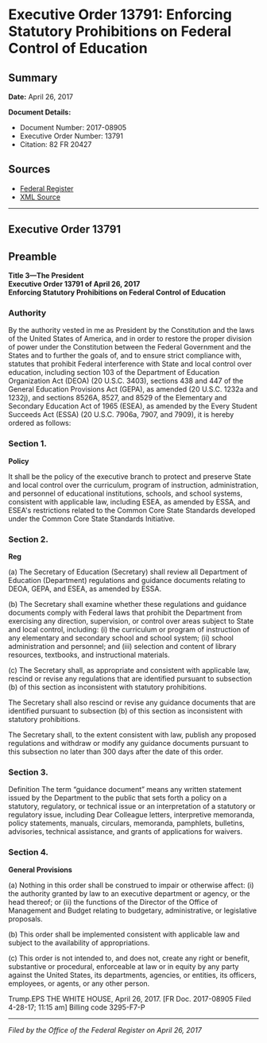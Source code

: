 # Executive Order 13791: Enforcing Statutory Prohibitions on Federal Control of Education

## Summary

**Date:** April 26, 2017

**Document Details:**
- Document Number: 2017-08905
- Executive Order Number: 13791
- Citation: 82 FR 20427

## Sources
- [Federal Register](https://www.federalregister.gov/documents/2017/05/01/2017-08905/enforcing-statutory-prohibitions-on-federal-control-of-education)
- [XML Source](https://www.federalregister.gov/documents/full_text/xml/2017/05/01/2017-08905.xml)

---

## Executive Order 13791

## Preamble

**Title 3—The President**  
**Executive Order 13791 of April 26, 2017**  
**Enforcing Statutory Prohibitions on Federal Control of Education**

### Authority

By the authority vested in me as President by the Constitution and the laws of the United States of America, and in order to restore the proper division of power under the Constitution between the Federal Government and the States and to further the goals of, and to ensure strict compliance with, statutes that prohibit Federal interference with State and local control over education, including section 103 of the Department of Education Organization Act (DEOA) (20 U.S.C. 3403), sections 438 and 447 of the General Education Provisions Act (GEPA), as amended (20 U.S.C. 1232a and 1232j), and sections 8526A, 8527, and 8529 of the Elementary and Secondary Education Act of 1965 (ESEA), as amended by the Every Student Succeeds Act (ESSA) (20 U.S.C. 7906a, 7907, and 7909), it is hereby ordered as follows:
### Section 1.

**Policy**

It shall be the policy of the executive branch to protect and preserve State and local control over the curriculum, program of instruction, administration, and personnel of educational institutions, schools, and school systems, consistent with applicable law, including ESEA, as amended by ESSA, and ESEA's restrictions related to the Common Core State Standards developed under the Common Core State Standards Initiative.
### Section 2.

**Reg**

(a) The Secretary of Education (Secretary) shall review all Department of Education (Department) regulations and guidance documents relating to DEOA, GEPA, and ESEA, as amended by ESSA.

(b) The Secretary shall examine whether these regulations and guidance documents comply with Federal laws that prohibit the Department from exercising any direction, supervision, or control over areas subject to State and local control, including:
    (i) the curriculum or program of instruction of any elementary and secondary school and school system;
    (ii) school administration and personnel; and
    (iii) selection and content of library resources, textbooks, and instructional materials.

(c) The Secretary shall, as appropriate and consistent with applicable law, rescind or revise any regulations that are identified pursuant to subsection (b) of this section as inconsistent with statutory prohibitions.

The Secretary shall also rescind or revise any guidance documents that are identified pursuant to subsection (b) of this section as inconsistent with statutory prohibitions.

The Secretary shall, to the extent consistent with law, publish any proposed regulations and withdraw or modify any guidance documents pursuant to this subsection no later than 300 days after the date of this order.
### Section 3.

Definition
The term “guidance document” means any written statement issued by the Department to the public that sets forth a policy on a statutory, regulatory, or technical issue or an interpretation of a statutory or regulatory issue, including Dear Colleague letters, interpretive memoranda, policy statements, manuals, circulars, memoranda, pamphlets, bulletins, advisories, technical assistance, and grants of applications for waivers.
### Section 4.

**General Provisions**

(a) Nothing in this order shall be construed to impair or otherwise affect:
    (i) the authority granted by law to an executive department or agency, or the head thereof; or
    (ii) the functions of the Director of the Office of Management and Budget relating to budgetary, administrative, or legislative proposals.

(b) This order shall be implemented consistent with applicable law and subject to the availability of appropriations.

(c) This order is not intended to, and does not, create any right or benefit, substantive or procedural, enforceable at law or in equity by any party against the United States, its departments, agencies, or entities, its officers, employees, or agents, or any other person.

Trump.EPS
THE WHITE HOUSE,
April 26, 2017.
[FR Doc. 2017-08905 
Filed 4-28-17; 11:15 am]
Billing code 3295-F7-P

---

*Filed by the Office of the Federal Register on April 26, 2017*
